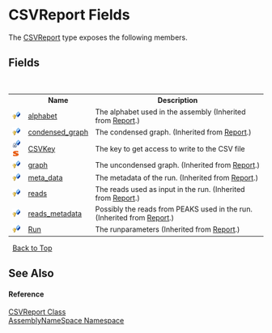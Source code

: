 # CSVReport Fields
 

The <a href="3a513cab-e9f4-46d5-d431-70252288f2ad">CSVReport</a> type exposes the following members.


## Fields
&nbsp;<table><tr><th></th><th>Name</th><th>Description</th></tr><tr><td>![Protected field](media/protfield.gif "Protected field")</td><td><a href="43548bef-0f24-bb8b-89e0-ba7030b83b0c">alphabet</a></td><td>
The alphabet used in the assembly
 (Inherited from <a href="ae91a2a7-5d17-addb-6ef9-4835d6f3d235">Report</a>.)</td></tr><tr><td>![Protected field](media/protfield.gif "Protected field")</td><td><a href="cd74e749-b8b0-53cd-622b-b83a43185929">condensed_graph</a></td><td>
The condensed graph.
 (Inherited from <a href="ae91a2a7-5d17-addb-6ef9-4835d6f3d235">Report</a>.)</td></tr><tr><td>![Private field](media/privfield.gif "Private field")![Static member](media/static.gif "Static member")</td><td><a href="bd1afe7c-f316-f622-f28c-c26671c2dddc">CSVKey</a></td><td>
The key to get access to write to the CSV file</td></tr><tr><td>![Protected field](media/protfield.gif "Protected field")</td><td><a href="6ee18c09-59c9-2ecd-bf21-3179e11fa291">graph</a></td><td>
The uncondensed graph.
 (Inherited from <a href="ae91a2a7-5d17-addb-6ef9-4835d6f3d235">Report</a>.)</td></tr><tr><td>![Protected field](media/protfield.gif "Protected field")</td><td><a href="6f5a781a-0f56-f4b8-1223-81eaeb6ba3c4">meta_data</a></td><td>
The metadata of the run.
 (Inherited from <a href="ae91a2a7-5d17-addb-6ef9-4835d6f3d235">Report</a>.)</td></tr><tr><td>![Protected field](media/protfield.gif "Protected field")</td><td><a href="7e1fd3d8-3438-125a-d4a2-a5e8cb588851">reads</a></td><td>
The reads used as input in the run.
 (Inherited from <a href="ae91a2a7-5d17-addb-6ef9-4835d6f3d235">Report</a>.)</td></tr><tr><td>![Protected field](media/protfield.gif "Protected field")</td><td><a href="928df82a-80db-2352-93ed-52d9a8b32c98">reads_metadata</a></td><td>
Possibly the reads from PEAKS used in the run.
 (Inherited from <a href="ae91a2a7-5d17-addb-6ef9-4835d6f3d235">Report</a>.)</td></tr><tr><td>![Protected field](media/protfield.gif "Protected field")</td><td><a href="062c35cc-d333-370d-56b4-6d16864729fb">Run</a></td><td>
The runparameters
 (Inherited from <a href="ae91a2a7-5d17-addb-6ef9-4835d6f3d235">Report</a>.)</td></tr></table>&nbsp;
<a href="#csvreport-fields">Back to Top</a>

## See Also


#### Reference
<a href="3a513cab-e9f4-46d5-d431-70252288f2ad">CSVReport Class</a><br /><a href="6bcc80ef-5cfd-db5f-1eb2-7297d1c16397">AssemblyNameSpace Namespace</a><br />